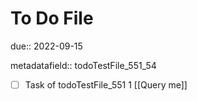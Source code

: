 # To Do File

due:: 2022-09-15

metadatafield:: todoTestFile_551_54

- [ ] Task of todoTestFile_551 1 [[Query me]]
